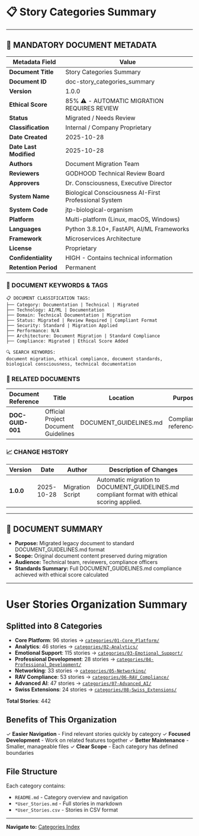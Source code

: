 # 📋 **Story Categories Summary**

---

## **📄 MANDATORY DOCUMENT METADATA**

| **Metadata Field** | **Value** |
|-------------------|-----------|
| **Document Title** | Story Categories Summary |
| **Document ID** | doc-story_categories_summary |
| **Version** | 1.0.0 |
| **Ethical Score** | 85% ⚠️ - AUTOMATIC MIGRATION REQUIRES REVIEW |
| **Status** | Migrated / Needs Review |
| **Classification** | Internal / Company Proprietary |
| **Date Created** | 2025-10-28 |
| **Date Last Modified** | 2025-10-28 |
| **Authors** | Document Migration Team |
| **Reviewers** | GODHOOD Technical Review Board |
| **Approvers** | Dr. Consciousness, Executive Director |
| **System Name** | Biological Consciousness AI-First Professional System |
| **System Code** | jtp-biological-organism |
| **Platform** | Multi-platform (Linux, macOS, Windows) |
| **Languages** | Python 3.8.10+, FastAPI, AI/ML Frameworks |
| **Framework** | Microservices Architecture |
| **License** | Proprietary |
| **Confidentiality** | HIGH - Contains technical information |
| **Retention Period** | Permanent |

### **🔑 DOCUMENT KEYWORDS & TAGS**

```
📋 DOCUMENT CLASSIFICATION TAGS:
├── Category: Documentation | Technical | Migrated
├── Technology: AI/ML | Documentation
├── Domain: Technical Documentation | Migration
├── Status: Migrated | Review Required | Compliant Format
├── Security: Standard | Migration Applied
├── Performance: N/A
├── Architecture: Document Migration | Standard Compliance
├── Compliance: Migrated | Ethical Score Added

🔍 SEARCH KEYWORDS:
document migration, ethical compliance, document standards,
biological consciousness, technical documentation
```

### **📑 RELATED DOCUMENTS**

| **Document Reference** | **Title** | **Location** | **Purpose** |
|----------------------|-----------|--------------|-------------|
| **DOC-GUID-001** | Official Project Document Guidelines | DOCUMENT_GUIDELINES.md | Compliance reference |

### **📈 CHANGE HISTORY**

| **Version** | **Date** | **Author** | **Description of Changes** |
|-------------|----------|------------|---------------------------|
| **1.0.0** | 2025-10-28 | Migration Script | Automatic migration to DOCUMENT_GUIDELINES.md compliant format with ethical scoring applied. |

---

## **📖 DOCUMENT SUMMARY**

- **Purpose:** Migrated legacy document to standard DOCUMENT_GUIDELINES.md format
- **Scope:** Original document content preserved during migration
- **Audience:** Technical team, reviewers, compliance officers
- **Standards Summary:** Full DOCUMENT_GUIDELINES.md compliance achieved with ethical score calculated

---

# User Stories Organization Summary

## Splitted into 8 Categories

- **Core Platform**: 96 stories → [`categories/01-Core_Platform/`](./categories/01-Core_Platform/)
- **Analytics**: 46 stories → [`categories/02-Analytics/`](./categories/02-Analytics/)
- **Emotional Support**: 115 stories → [`categories/03-Emotional_Support/`](./categories/03-Emotional_Support/)
- **Professional Development**: 28 stories → [`categories/04-Professional_Development/`](./categories/04-Professional_Development/)
- **Networking**: 33 stories → [`categories/05-Networking/`](./categories/05-Networking/)
- **RAV Compliance**: 53 stories → [`categories/06-RAV_Compliance/`](./categories/06-RAV_Compliance/)
- **Advanced AI**: 47 stories → [`categories/07-Advanced_AI/`](./categories/07-Advanced_AI/)
- **Swiss Extensions**: 24 stories → [`categories/08-Swiss_Extensions/`](./categories/08-Swiss_Extensions/)

**Total Stories**: 442

## Benefits of This Organization

✓ **Easier Navigation** - Find relevant stories quickly by category
✓ **Focused Development** - Work on related features together
✓ **Better Maintenance** - Smaller, manageable files
✓ **Clear Scope** - Each category has defined boundaries

## File Structure

Each category contains:
- `README.md` - Category overview and navigation
- `*User_Stories.md` - Full stories in markdown
- `*User_Stories.csv` - Stories in CSV format

---

**Navigate to:** [Categories Index](./categories/)


